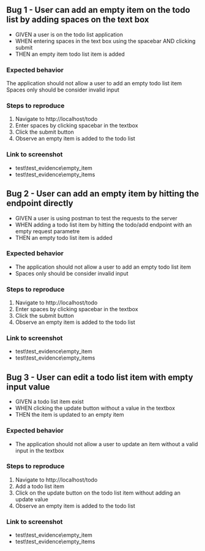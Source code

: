 ## Bug 1 - User can add an empty item on the todo list by adding spaces on the text box
- GIVEN a user is on the todo list application
- WHEN entering spaces in the text box using the spacebar AND clicking submit
- THEN an empty item todo list item is added

### Expected behavior
The application should not allow a user to add an empty todo list item
Spaces only should be consider invalid input

### Steps to reproduce
1. Navigate to http://localhost/todo
2. Enter spaces by clicking spacebar in the textbox
3. Click the submit button
4. Observe an empty item is added to the todo list

### Link to screenshot
- test\test_evidence\empty_item
- test\test_evidence\empty_items

## Bug 2 - User can add an empty item by hitting the endpoint directly
- GIVEN a user is using postman to test the requests to the server
- WHEN adding a todo list item by hitting the todo/add endpoint with an empty request parametre
- THEN an empty todo list item is added

### Expected behavior
- The application should not allow a user to add an empty todo list item
- Spaces only should be consider invalid input

### Steps to reproduce
1. Navigate to http://localhost/todo
2. Enter spaces by clicking spacebar in the textbox
3. Click the submit button
4. Observe an empty item is added to the todo list

### Link to screenshot
- test\test_evidence\empty_item
- test\test_evidence\empty_items

## Bug 3 - User can edit a todo list item with empty input value
- GIVEN a todo list item exist
- WHEN clicking the update button without a value in the textbox
- THEN the item is updated to an empty item

### Expected behavior
- The application should not allow a user to update an item without a valid input in the textbox

### Steps to reproduce
1. Navigate to http://localhost/todo
2. Add a todo list item
3. Click on the update button on the todo list item without adding an update value
4. Observe an empty item is added to the todo list

### Link to screenshot
- test\test_evidence\empty_item
- test\test_evidence\empty_items
